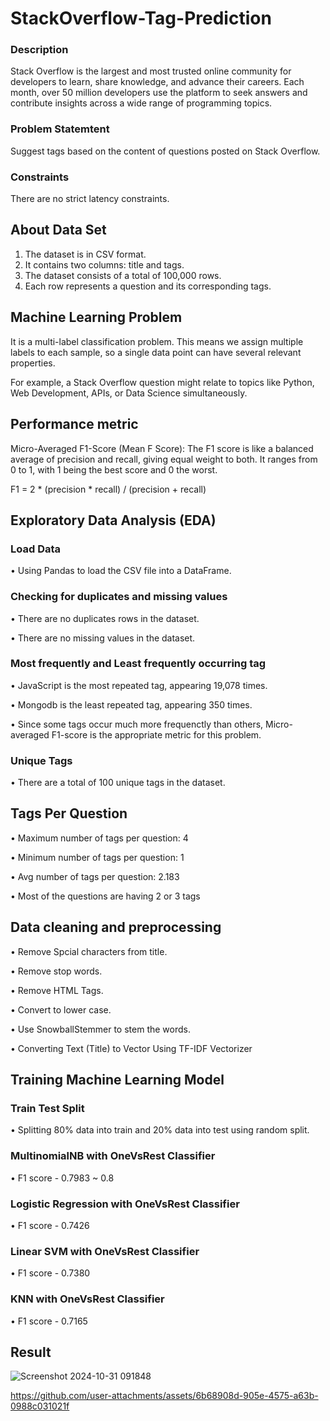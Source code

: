 # StackOverflow-Tag-Prediction

### Description
Stack Overflow is the largest and most trusted online community for developers to learn, share knowledge, and advance their careers. Each month, over 50 million developers use the platform to seek answers and contribute insights across a wide range of programming topics.

### Problem Statemtent
Suggest tags based on the content of questions posted on Stack Overflow.

### Constraints
There are no strict latency constraints.

## About Data Set
1. The dataset is in CSV format.
2. It contains two columns: title and tags.
3. The dataset consists of a total of 100,000 rows.
4. Each row represents a question and its corresponding tags.

## Machine Learning Problem
It is a multi-label classification problem. This means we assign multiple labels to each sample, so a single data point can have several relevant properties.

For example, a Stack Overflow question might relate to topics like Python, Web Development, APIs, or Data Science simultaneously.

## Performance metric
Micro-Averaged F1-Score (Mean F Score): The F1 score is like a balanced average of precision and recall, giving equal weight to both. It ranges from 0 to 1, with 1 being the best score and 0 the worst.

F1 = 2 * (precision * recall) / (precision + recall)

## Exploratory Data Analysis (EDA)
### Load Data
• Using Pandas to load the CSV file into a DataFrame.
### Checking for duplicates and missing values
• There are no duplicates rows in the dataset.

• There are no missing values in the dataset.
### Most frequently and Least frequently occurring tag
• JavaScript is the most repeated tag, appearing 19,078 times.

• Mongodb is the least repeated tag, appearing 350 times.

• Since some tags occur much more frequenctly than others, Micro-averaged F1-score is the appropriate metric for this problem.
### Unique Tags
• There are a total of 100 unique tags in the dataset.

## Tags Per Question
• Maximum number of tags per question: 4

• Minimum number of tags per question: 1

• Avg number of tags per question: 2.183

• Most of the questions are having 2 or 3 tags

## Data cleaning and preprocessing
• Remove Spcial characters from title.

• Remove stop words.

• Remove HTML Tags.

• Convert to lower case.

• Use SnowballStemmer to stem the words.

• Converting Text (Title) to Vector Using TF-IDF Vectorizer
## Training Machine Learning Model
### Train Test Split
• Splitting 80% data into train and 20% data into test using random split.
### MultinomialNB with OneVsRest Classifier
• F1 score - 0.7983 ~ 0.8
### Logistic Regression with OneVsRest Classifier
• F1 score - 0.7426
### Linear SVM with OneVsRest Classifier
• F1 score - 0.7380
### KNN with OneVsRest Classifier
• F1 score - 0.7165
## Result
![Screenshot 2024-10-31 091848](https://github.com/user-attachments/assets/fd371481-96d5-4565-871a-2116be14fce4)

https://github.com/user-attachments/assets/6b68908d-905e-4575-a63b-0988c031021f
